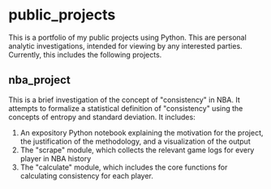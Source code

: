 # public_projects
This is a portfolio of my public projects using Python. This are personal analytic investigations, intended for viewing by any interested parties. Currently, this includes the following projects.

## nba_project

This is a brief investigation of the concept of "consistency" in NBA. It attempts to formalize a statistical definition of "consistency" using the concepts of entropy and standard deviation. It includes:

1. An expository Python notebook explaining the motivation for the project, the justification of the methodology, and a visualization of the output
2. The "scrape" module, which collects the relevant game logs for every player in NBA history
3. The "calculate" module, which includes the core functions for calculating consistency for each player. 
